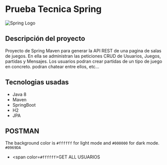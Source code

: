 # Prueba Tecnica Spring

![Spring Logo](https://user-images.githubusercontent.com/107586474/233126273-0131fca8-2ac6-450d-8b74-feb405827e6c.png)

## Descripción del proyecto
Proyecto de Spring Maven para generar la API REST de una pagina de salas de juegos. En ella se administran las peticiones CRUD de Usuarios, Juegos, partidas y Mensajes. Los usuarios podran crear partidas de un tipo de juego en concreto. podran chatear entre ellos, etc...

## Tecnologias usadas
- Java 8
- Maven
- SpringBoot
- H2
- JPA

## POSTMAN
The background color is `#ffffff` for light mode and `#000000` for dark mode. `#0969DA`
- <span color=`#ffffff`>GET</span> ALL USUARIOS


